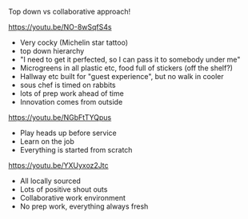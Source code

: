 Top down vs collaborative approach!

https://youtu.be/NO-8wSqfS4s
- Very cocky (Michelin star tattoo)
- top down hierarchy
- "I need to get it perfected, so I can pass it to somebody under me"
- Microgreens in all plastic etc, food full of stickers (off the shelf?)
- Hallway etc built for "guest experience", but no walk in cooler
- sous chef is timed on rabbits
- lots of prep work ahead of time
- Innovation comes from outside

https://youtu.be/NGbFtTYQpus
- Play heads up before service
- Learn on the job
- Everything is started from scratch

https://youtu.be/YXUyxoz2Jtc
- All locally sourced
- Lots of positive shout outs
- Collaborative work environment
- No prep work, everything always fresh
